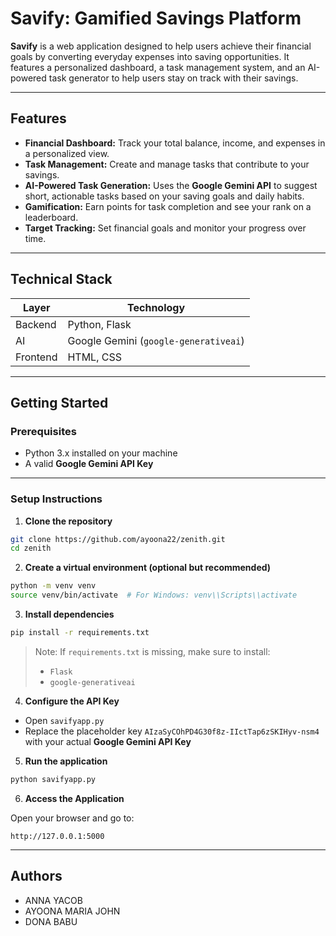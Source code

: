 # Savify: Gamified Savings Platform

**Savify** is a web application designed to help users achieve their financial goals by converting everyday expenses into saving opportunities. It features a personalized dashboard, a task management system, and an AI-powered task generator to help users stay on track with their savings.

---

## Features

- **Financial Dashboard:** Track your total balance, income, and expenses in a personalized view.
- **Task Management:** Create and manage tasks that contribute to your savings.
- **AI-Powered Task Generation:** Uses the **Google Gemini API** to suggest short, actionable tasks based on your saving goals and daily habits.
- **Gamification:** Earn points for task completion and see your rank on a leaderboard.
- **Target Tracking:** Set financial goals and monitor your progress over time.

---

## Technical Stack

| Layer     | Technology                    |
|-----------|-------------------------------|
| Backend   | Python, Flask                 |
| AI        | Google Gemini (`google-generativeai`) |
| Frontend  | HTML, CSS                     |

---

## Getting Started

### Prerequisites

- Python 3.x installed on your machine
- A valid **Google Gemini API Key**

---

### Setup Instructions

1. **Clone the repository**

```bash
git clone https://github.com/ayoona22/zenith.git
cd zenith
```

2. **Create a virtual environment (optional but recommended)**

```bash
python -m venv venv
source venv/bin/activate  # For Windows: venv\\Scripts\\activate
```

3. **Install dependencies**

```bash
pip install -r requirements.txt
```

> Note: If `requirements.txt` is missing, make sure to install:
> - `Flask`
> - `google-generativeai`

4. **Configure the API Key**

- Open `savifyapp.py`
- Replace the placeholder key `AIzaSyCOhPD4G30f8z-IIctTap6zSKIHyv-nsm4` with your actual **Google Gemini API Key**

5. **Run the application**

```bash
python savifyapp.py
```

6. **Access the Application**

Open your browser and go to:

```
http://127.0.0.1:5000
```

---

## Authors

- ANNA YACOB
- AYOONA MARIA JOHN
- DONA BABU

